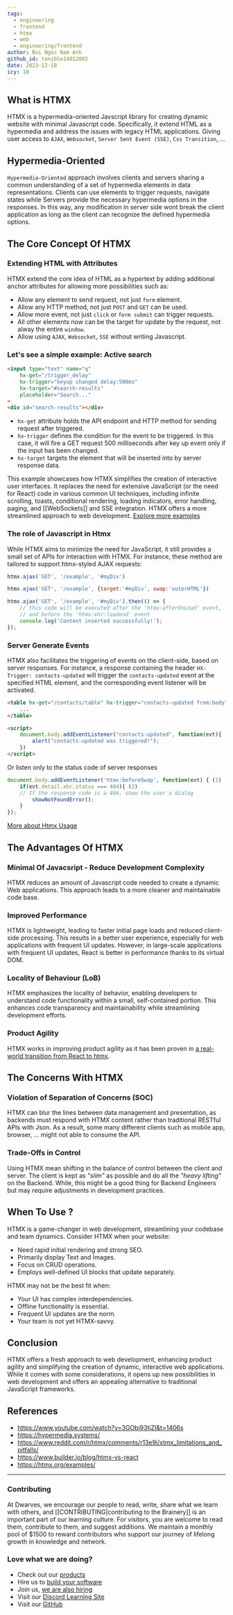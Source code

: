 ```yaml
---
tags:
  - engineering
  - frontend
  - htmx
  - web
  - engineering/frontend
author: Bui Ngoc Nam Anh
github_id: tonible14012002
date: 2023-12-18
icy: 10
---
```


## What is HTMX
HTMX is a hypermedia-oriented Javscript library for creating dynamic website with minimal Javascript code. Specifically, it extend HTML as a hypermedia and address the issues with legacy HTML applications.
Giving user access to `AJAX`, `Websocket`, `Server Sent Event (SSE)`, `Css Transition`, ...

## Hypermedia-Oriented

`Hypermedia-Oriented` approach involves clients and servers sharing a common understanding of a set of hypermedia elements in data representations. Clients can use elements to trigger requests, navigate states while Servers provide the necessary hypermedia options in the responses. 
In this way, any modification in server side wont break the client application as long as the client can recognize the defined hypermedia options.

## The Core Concept Of HTMX
### Extending HTML with Attributes
HTMX extend the core idea of HTML as a hypertext by adding additional anchor attributes for allowing more possibilities such as:

- Allow any element to send request, not just `form` element.
- Allow any HTTP method, not just `POST` and `GET` can be used.
- Allow more event, not just `click` or `form submit` can trigger requests.
- All other elements now can be the target for update by the request, not alway the entire `window`.
- Allow using `AJAX`, `Websocket`, `SSE` without writing Javascript.

### Let's see a simple example: Active search
```html
<input type="text" name="q"
    hx-get="/trigger_delay"
    hx-trigger="keyup changed delay:500ms"
    hx-target="#search-results"
    placeholder="Search..."
>
<div id="search-results"></div>
```
- `hx-get` attribute holds the API endpoint and HTTP method for sending request after triggered.
- `hx-trigger` defines the condition for the event to be triggered. In this case, it will fire a GET request 500 milliseconds after key up event only if the input has been changed.
- `hx-target` targets the element that will be inserted into by server response data.

This example showcases how HTMX simplifies the creation of interactive user interfaces. It replaces the need for extensive JavaScript (or the need for React) code in various common UI techniques, including infinite scrolling, toasts, conditional rendering, loading indicators, error handling, paging, and [[WebSockets]] and SSE integration. HTMX offers a more streamlined approach to web development. [Explore more examples](https://htmx.org/examples/)

### The role of Javascript in Htmx
While HTMX aims to minimize the need for JavaScript, it still provides a small set of APIs for interaction with HTMX.
For instance, these method are tailored to support htmx-styled AJAX requests:

```javascript
htmx.ajax('GET', '/example', '#myDiv')

htmx.ajax('GET', '/example', {target:'#myDiv', swap:'outerHTML'})

htmx.ajax('GET', '/example', '#myDiv').then(() => {
    // this code will be executed after the 'htmx:afterOnLoad' event,
    // and before the 'htmx:xhr:loadend' event
    console.log('Content inserted successfully!');
});
```
### Server Generate Events 
HTMX also facilitates the triggering of events on the client-side, based on server responses. For instance, a response containing the header `HX-Trigger: contacts-updated` will trigger the `contacts-updated` event at the specified HTML element, and the corresponding event listener will be activated.
```html
<table hx-get="/contacts/table" hx-trigger="contacts-updated from:body"> (2)
    ...
</table>

<script>
    document.body.addEventListener("contacts-updated", function(evt){
        alert("contacts-updated was triggered!");
    })
</script>
```
Or listen only to the status code of server responses
```javascript
document.body.addEventListener('htmx:beforeSwap', function(evt) { (1)
    if(evt.detail.xhr.status === 404){ (2)
    // If the response code is a 404, show the user a dialog
        showNotFoundError();
    }
});
```

[More about Htmx Usage](https://hypermedia.systems/book/contents/)

## The Advantages Of HTMX
### Minimal Of Javacsript - Reduce Development Complexity

HTMX reduces an amount of Javascript code needed to create a dynamic Web applications. This approach leads to a more cleaner and maintainable code base.

### Improved Performance

HTMX is lightweight, leading to faster initial page loads and reduced client-side processing. This results in a better user experience, especially for web applications with frequent UI updates. However, in large-scale applications with frequent UI updates, React is better in performance thanks to its virtual DOM.

### Locality of Behaviour (LoB)

HTMX emphasizes the locality of behavior, enabling developers to understand code functionality within a small, self-contained portion. This enhances code transparency and maintainability while streamlining development efforts.

### Product Agility
HTMX works in improving product agility as it has been proven in [a real-world transition from React to htmx](https://htmx.org/essays/a-real-world-react-to-htmx-port/).

## The Concerns With HTMX
### Violation of Separation of Concerns (SOC)

HTMX can blur the lines between data management and presentation, as backends must respond with HTMX content rather than traditional RESTful APIs with Json. As a result, some many different clients such as mobile app, browser, ... might not able to consume the API.

### Trade-Offs in Control
Using HTMX mean shifting in the balance of control between the client and server. The client is kept as *"slim"* as possible and do all the *"heavy lifting"* on the Backend. While, this might be a good thing for Backend Engineers but may require adjustments in development practices.

## When To Use ? 
HTMX is a game-changer in web development, streamlining your codebase and team dynamics. Consider HTMX when your website:
- Need rapid initial rendering and strong SEO.
- Primarily display Text and Images.
- Focus on CRUD operations.
- Employs well-defined UI blocks that update separately.

HTMX may not be the best fit when:
- Your UI has complex interdependencies.
- Offline functionality is essential.
- Frequent UI updates are the norm.
- Your team is not yet HTMX-savvy.

## Conclusion
HTMX offers a fresh approach to web development, enhancing product agility and simplifying the creation of dynamic, interactive web applications. While it comes with some considerations, it opens up new possibilities in web development and offers an appealing alternative to traditional JavaScript frameworks.

## References
- https://www.youtube.com/watch?v=3GObi93tjZI&t=1406s
- https://hypermedia.systems/
- https://www.reddit.com/r/htmx/comments/r13e9i/xtmx_limitations_and_pitfalls/
- https://www.builder.io/blog/htmx-vs-react
- https://htmx.org/examples/

---
<!-- cta -->
### Contributing

At Dwarves, we encourage our people to read, write, share what we learn with others, and [[CONTRIBUTING|contributing to the Brainery]] is an important part of our learning culture. For visitors, you are welcome to read them, contribute to them, and suggest additions. We maintain a monthly pool of $1500 to reward contributors who support our journey of lifelong growth in knowledge and network.

### Love what we are doing?

- Check out our [products](https://superbits.co)
- Hire us to [build your software](https://d.foundation)
- Join us, [we are also hiring](https://github.com/dwarvesf/WeAreHiring)
- Visit our [Discord Learning Site](https://discord.gg/dzNBpNTVEZ)
- Visit our [GitHub](https://github.com/dwarvesf)